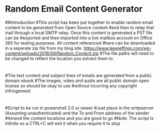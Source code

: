 # Random Email Content Generator
##Introduction
#This script has been put together to enable random email content to be generated from Open Source content
#and then to relay that mail through a local SMTP relay. Once this content is generated a PST file can be 
#exported and then imported into a live mailbox account on Office 365 for testing purposes. All content referenced
#here can be downloaded in a seperate zip file from my blog site. https://www.leeejeffries.com/wp-content/uploads/2018/09/Random_Content.zip
#The file paths will need to be changed to reflect the location you extract them to.
#
#The text content and subject lines of emails are generated from a public domain ebook
#The images, video and audio are all public domain open license so should be okay to use
#without incurring any copyright infringement
#
#Script to be run in powershell 2.0 or newer
#Just place in the smtpserver (Assuming unauthenticated) and the To and From address of the sender
#Amend the content locations and you are good to go
#Note: The script is infinite so a CTRL+C will exit it when you require it to stop
##